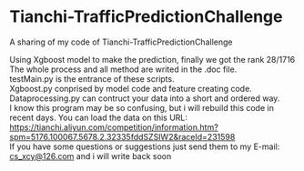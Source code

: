 # Tianchi-TrafficPredictionChallenge
A sharing of my code of Tianchi-TrafficPredictionChallenge  
  
    
      
Using Xgboost model to make the prediction, finally we got the rank 28/1716  
The whole process and all method are writed in the .doc file.  
testMain.py is the entrance of these scripts.  
Xgboost.py conprised by model code and feature creating code.  
Dataprocessing.py can contruct your data into a short and ordered way.  
I know this program may be so confusing, but i will rebuild this code in recent days. 
You can load the data on this URL:  
https://tianchi.aliyun.com/competition/information.htm?spm=5176.100067.5678.2.32335fddSZSIW2&raceId=231598  
If you have some questions or suggestions just send them to my E-mail: cs_xcy@126.com and i will write back soon

